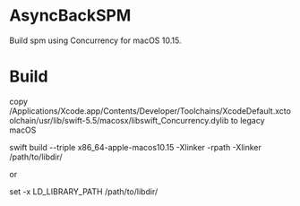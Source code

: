 # AsyncBackSPM

Build spm using Concurrency for macOS 10.15.

# Build

copy /Applications/Xcode.app/Contents/Developer/Toolchains/XcodeDefault.xctoolchain/usr/lib/swift-5.5/macosx/libswift_Concurrency.dylib to legacy macOS

swift build --triple x86_64-apple-macos10.15 -Xlinker -rpath -Xlinker /path/to/libdir/

or

set -x LD_LIBRARY_PATH /path/to/libdir/
